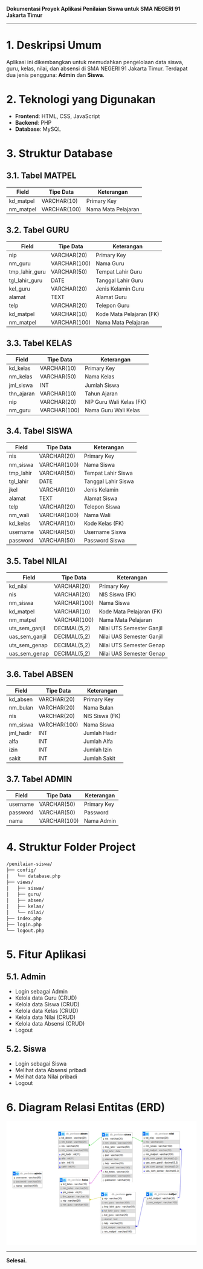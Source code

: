 **Dokumentasi Proyek Aplikasi Penilaian Siswa untuk SMA NEGERI 91 Jakarta Timur**

---

# 1. Deskripsi Umum
Aplikasi ini dikembangkan untuk memudahkan pengelolaan data siswa, guru, kelas, nilai, dan absensi di SMA NEGERI 91 Jakarta Timur. Terdapat dua jenis pengguna: **Admin** dan **Siswa**.

# 2. Teknologi yang Digunakan
- **Frontend**: HTML, CSS, JavaScript
- **Backend**: PHP
- **Database**: MySQL

# 3. Struktur Database

## 3.1. Tabel MATPEL
| Field        | Tipe Data   | Keterangan           |
|--------------|-------------|----------------------|
| kd_matpel    | VARCHAR(10) | Primary Key          |
| nm_matpel    | VARCHAR(100)| Nama Mata Pelajaran  |

## 3.2. Tabel GURU
| Field           | Tipe Data   | Keterangan                   |
|-----------------|-------------|-------------------------------|
| nip             | VARCHAR(20) | Primary Key                  |
| nm_guru         | VARCHAR(100)| Nama Guru                    |
| tmp_lahir_guru  | VARCHAR(50) | Tempat Lahir Guru            |
| tgl_lahir_guru  | DATE        | Tanggal Lahir Guru           |
| kel_guru        | VARCHAR(20) | Jenis Kelamin Guru           |
| alamat          | TEXT        | Alamat Guru                  |
| telp            | VARCHAR(20) | Telepon Guru                 |
| kd_matpel       | VARCHAR(10) | Kode Mata Pelajaran (FK)     |
| nm_matpel       | VARCHAR(100)| Nama Mata Pelajaran          |

## 3.3. Tabel KELAS
| Field        | Tipe Data   | Keterangan                   |
|--------------|-------------|-------------------------------|
| kd_kelas     | VARCHAR(10) | Primary Key                  |
| nm_kelas     | VARCHAR(50) | Nama Kelas                   |
| jml_siswa    | INT         | Jumlah Siswa                 |
| thn_ajaran   | VARCHAR(10) | Tahun Ajaran                 |
| nip          | VARCHAR(20) | NIP Guru Wali Kelas (FK)      |
| nm_guru      | VARCHAR(100)| Nama Guru Wali Kelas         |

## 3.4. Tabel SISWA
| Field      | Tipe Data   | Keterangan                |
|------------|-------------|----------------------------|
| nis        | VARCHAR(20) | Primary Key               |
| nm_siswa   | VARCHAR(100)| Nama Siswa                |
| tmp_lahir  | VARCHAR(50) | Tempat Lahir Siswa        |
| tgl_lahir  | DATE        | Tanggal Lahir Siswa       |
| jkel       | VARCHAR(10) | Jenis Kelamin             |
| alamat     | TEXT        | Alamat Siswa              |
| telp       | VARCHAR(20) | Telepon Siswa             |
| nm_wali    | VARCHAR(100)| Nama Wali                 |
| kd_kelas   | VARCHAR(10) | Kode Kelas (FK)           |
| username   | VARCHAR(50) | Username Siswa            |
| password   | VARCHAR(50) | Password Siswa            |

## 3.5. Tabel NILAI
| Field             | Tipe Data   | Keterangan                   |
|-------------------|-------------|-------------------------------|
| kd_nilai          | VARCHAR(20) | Primary Key                  |
| nis               | VARCHAR(20) | NIS Siswa (FK)               |
| nm_siswa          | VARCHAR(100)| Nama Siswa                   |
| kd_matpel         | VARCHAR(10) | Kode Mata Pelajaran (FK)     |
| nm_matpel         | VARCHAR(100)| Nama Mata Pelajaran          |
| uts_sem_ganjil    | DECIMAL(5,2)| Nilai UTS Semester Ganjil    |
| uas_sem_ganjil    | DECIMAL(5,2)| Nilai UAS Semester Ganjil    |
| uts_sem_genap     | DECIMAL(5,2)| Nilai UTS Semester Genap     |
| uas_sem_genap     | DECIMAL(5,2)| Nilai UAS Semester Genap     |

## 3.6. Tabel ABSEN
| Field      | Tipe Data   | Keterangan                |
|------------|-------------|----------------------------|
| kd_absen   | VARCHAR(20) | Primary Key               |
| nm_bulan   | VARCHAR(20) | Nama Bulan                |
| nis        | VARCHAR(20) | NIS Siswa (FK)            |
| nm_siswa   | VARCHAR(100)| Nama Siswa                |
| jml_hadir  | INT         | Jumlah Hadir              |
| alfa       | INT         | Jumlah Alfa               |
| izin       | INT         | Jumlah Izin               |
| sakit      | INT         | Jumlah Sakit              |

## 3.7. Tabel ADMIN
| Field      | Tipe Data   | Keterangan                |
|------------|-------------|----------------------------|
| username   | VARCHAR(50) | Primary Key               |
| password   | VARCHAR(50) | Password                  |
| nama       | VARCHAR(100)| Nama Admin                |

# 4. Struktur Folder Project
```
/penilaian-siswa/
├── config/
│   └── database.php
├── views/
│   ├── siswa/
│   ├── guru/
│   ├── absen/
│   ├── kelas/
│   └── nilai/
├── index.php
├── login.php
└── logout.php
```

# 5. Fitur Aplikasi

## 5.1. Admin
- Login sebagai Admin
- Kelola data Guru (CRUD)
- Kelola data Siswa (CRUD)
- Kelola data Kelas (CRUD)
- Kelola data Nilai (CRUD)
- Kelola data Absensi (CRUD)
- Logout

## 5.2. Siswa
- Login sebagai Siswa
- Melihat data Absensi pribadi
- Melihat data Nilai pribadi
- Logout

# 6. Diagram Relasi Entitas (ERD)
![ERD](ERD.png)

---

**Selesai.**

